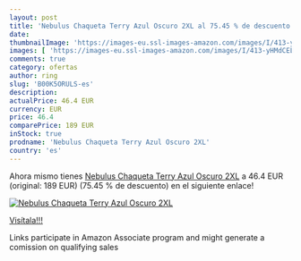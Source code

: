 ```yaml
---
layout: post
title: 'Nebulus Chaqueta Terry Azul Oscuro 2XL al 75.45 % de descuento'
date: 
thumbnailImage: 'https://images-eu.ssl-images-amazon.com/images/I/413-yHMdCEL._SL200_.jpg'
images: [ 'https://images-eu.ssl-images-amazon.com/images/I/413-yHMdCEL._SL200_.jpg' ]
comments: true
category: ofertas
author: ring
slug: 'B00K5ORULS-es'
description:
actualPrice: 46.4 EUR
currency: EUR
price: 46.4
comparePrice: 189 EUR
inStock: true
prodname: 'Nebulus Chaqueta Terry Azul Oscuro 2XL'
country: 'es'
---
```


Ahora mismo tienes [Nebulus Chaqueta Terry Azul Oscuro 2XL](https://www.amazon.es/dp/B00K5ORULS/?tag=tolees-21) a 46.4 EUR (original: 189 EUR) (75.45 %  de descuento) en el siguiente enlace!

[![Nebulus Chaqueta Terry Azul Oscuro 2XL](https://images-eu.ssl-images-amazon.com/images/I/413-yHMdCEL._SL200_.jpg)](https://www.amazon.es/dp/B00K5ORULS/?tag=tolees-21)

[Visítala!!!](https://www.amazon.es/dp/B00K5ORULS/?tag=tolees-21)

Links participate in Amazon Associate program and might generate a comission on qualifying sales
